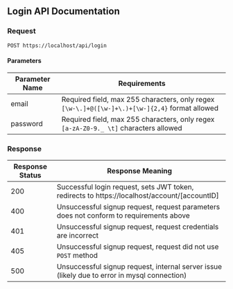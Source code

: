 ## Login API Documentation

### Request

`POST https://localhost/api/login`

#### Parameters

| Parameter Name | Requirements |
|----------------|--------------|
| email | Required field, max 255 characters, only regex `[\w-\.]+@([\w-]+\.)+[\w-]{2,4}` format allowed |
| password | Required field, max 255 characters, only regex `[a-zA-Z0-9._ \t]` characters allowed |

### Response

| Response Status | Response Meaning |
|-|-|
| 200 | Successful login request, sets JWT token, redirects to https://localhost/account/[accountID] |
| 400 | Unsuccessful signup request, request parameters does not conform to requirements above |
| 401 | Unsuccessful signup request, request credentials are incorrect |
| 405 | Unsuccessful signup request, request did not use `POST` method |
| 500 | Unsuccessful signup request, internal server issue (likely due to error in mysql connection) |